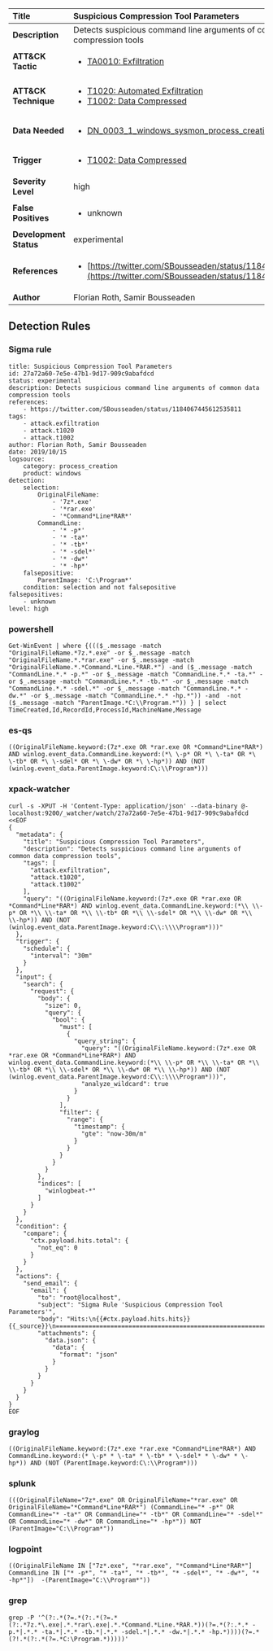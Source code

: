 | Title                    | Suspicious Compression Tool Parameters       |
|:-------------------------|:------------------|
| **Description**          | Detects suspicious command line arguments of common data compression tools |
| **ATT&amp;CK Tactic**    |  <ul><li>[TA0010: Exfiltration](https://attack.mitre.org/tactics/TA0010)</li></ul>  |
| **ATT&amp;CK Technique** | <ul><li>[T1020: Automated Exfiltration](https://attack.mitre.org/techniques/T1020)</li><li>[T1002: Data Compressed](https://attack.mitre.org/techniques/T1002)</li></ul>  |
| **Data Needed**          | <ul><li>[DN_0003_1_windows_sysmon_process_creation](../Data_Needed/DN_0003_1_windows_sysmon_process_creation.md)</li></ul>  |
| **Trigger**              | <ul><li>[T1002: Data Compressed](../Triggers/T1002.md)</li></ul>  |
| **Severity Level**       | high |
| **False Positives**      | <ul><li>unknown</li></ul>  |
| **Development Status**   | experimental |
| **References**           | <ul><li>[https://twitter.com/SBousseaden/status/1184067445612535811](https://twitter.com/SBousseaden/status/1184067445612535811)</li></ul>  |
| **Author**               | Florian Roth, Samir Bousseaden |


## Detection Rules

### Sigma rule

```
title: Suspicious Compression Tool Parameters
id: 27a72a60-7e5e-47b1-9d17-909c9abafdcd
status: experimental
description: Detects suspicious command line arguments of common data compression tools
references:
    - https://twitter.com/SBousseaden/status/1184067445612535811
tags:
    - attack.exfiltration
    - attack.t1020
    - attack.t1002
author: Florian Roth, Samir Bousseaden
date: 2019/10/15
logsource:
    category: process_creation
    product: windows
detection:
    selection:
        OriginalFileName:
            - '7z*.exe'
            - '*rar.exe'
            - '*Command*Line*RAR*'
        CommandLine:
            - '* -p*'
            - '* -ta*'
            - '* -tb*'
            - '* -sdel*'
            - '* -dw*'
            - '* -hp*'
    falsepositive:
        ParentImage: 'C:\Program*'
    condition: selection and not falsepositive
falsepositives:
    - unknown
level: high

```





### powershell
    
```
Get-WinEvent | where {((($_.message -match "OriginalFileName.*7z.*.exe" -or $_.message -match "OriginalFileName.*.*rar.exe" -or $_.message -match "OriginalFileName.*.*Command.*Line.*RAR.*") -and ($_.message -match "CommandLine.*.* -p.*" -or $_.message -match "CommandLine.*.* -ta.*" -or $_.message -match "CommandLine.*.* -tb.*" -or $_.message -match "CommandLine.*.* -sdel.*" -or $_.message -match "CommandLine.*.* -dw.*" -or $_.message -match "CommandLine.*.* -hp.*")) -and  -not ($_.message -match "ParentImage.*C:\\Program.*")) } | select TimeCreated,Id,RecordId,ProcessId,MachineName,Message
```


### es-qs
    
```
((OriginalFileName.keyword:(7z*.exe OR *rar.exe OR *Command*Line*RAR*) AND winlog.event_data.CommandLine.keyword:(*\ \-p* OR *\ \-ta* OR *\ \-tb* OR *\ \-sdel* OR *\ \-dw* OR *\ \-hp*)) AND (NOT (winlog.event_data.ParentImage.keyword:C\:\\Program*)))
```


### xpack-watcher
    
```
curl -s -XPUT -H 'Content-Type: application/json' --data-binary @- localhost:9200/_watcher/watch/27a72a60-7e5e-47b1-9d17-909c9abafdcd <<EOF
{
  "metadata": {
    "title": "Suspicious Compression Tool Parameters",
    "description": "Detects suspicious command line arguments of common data compression tools",
    "tags": [
      "attack.exfiltration",
      "attack.t1020",
      "attack.t1002"
    ],
    "query": "((OriginalFileName.keyword:(7z*.exe OR *rar.exe OR *Command*Line*RAR*) AND winlog.event_data.CommandLine.keyword:(*\\ \\-p* OR *\\ \\-ta* OR *\\ \\-tb* OR *\\ \\-sdel* OR *\\ \\-dw* OR *\\ \\-hp*)) AND (NOT (winlog.event_data.ParentImage.keyword:C\\:\\\\Program*)))"
  },
  "trigger": {
    "schedule": {
      "interval": "30m"
    }
  },
  "input": {
    "search": {
      "request": {
        "body": {
          "size": 0,
          "query": {
            "bool": {
              "must": [
                {
                  "query_string": {
                    "query": "((OriginalFileName.keyword:(7z*.exe OR *rar.exe OR *Command*Line*RAR*) AND winlog.event_data.CommandLine.keyword:(*\\ \\-p* OR *\\ \\-ta* OR *\\ \\-tb* OR *\\ \\-sdel* OR *\\ \\-dw* OR *\\ \\-hp*)) AND (NOT (winlog.event_data.ParentImage.keyword:C\\:\\\\Program*)))",
                    "analyze_wildcard": true
                  }
                }
              ],
              "filter": {
                "range": {
                  "timestamp": {
                    "gte": "now-30m/m"
                  }
                }
              }
            }
          }
        },
        "indices": [
          "winlogbeat-*"
        ]
      }
    }
  },
  "condition": {
    "compare": {
      "ctx.payload.hits.total": {
        "not_eq": 0
      }
    }
  },
  "actions": {
    "send_email": {
      "email": {
        "to": "root@localhost",
        "subject": "Sigma Rule 'Suspicious Compression Tool Parameters'",
        "body": "Hits:\n{{#ctx.payload.hits.hits}}{{_source}}\n================================================================================\n{{/ctx.payload.hits.hits}}",
        "attachments": {
          "data.json": {
            "data": {
              "format": "json"
            }
          }
        }
      }
    }
  }
}
EOF

```


### graylog
    
```
((OriginalFileName.keyword:(7z*.exe *rar.exe *Command*Line*RAR*) AND CommandLine.keyword:(* \-p* * \-ta* * \-tb* * \-sdel* * \-dw* * \-hp*)) AND (NOT (ParentImage.keyword:C\:\\Program*)))
```


### splunk
    
```
(((OriginalFileName="7z*.exe" OR OriginalFileName="*rar.exe" OR OriginalFileName="*Command*Line*RAR*") (CommandLine="* -p*" OR CommandLine="* -ta*" OR CommandLine="* -tb*" OR CommandLine="* -sdel*" OR CommandLine="* -dw*" OR CommandLine="* -hp*")) NOT (ParentImage="C:\\Program*"))
```


### logpoint
    
```
((OriginalFileName IN ["7z*.exe", "*rar.exe", "*Command*Line*RAR*"] CommandLine IN ["* -p*", "* -ta*", "* -tb*", "* -sdel*", "* -dw*", "* -hp*"])  -(ParentImage="C:\\Program*"))
```


### grep
    
```
grep -P '^(?:.*(?=.*(?:.*(?=.*(?:.*7z.*\.exe|.*.*rar\.exe|.*.*Command.*Line.*RAR.*))(?=.*(?:.*.* -p.*|.*.* -ta.*|.*.* -tb.*|.*.* -sdel.*|.*.* -dw.*|.*.* -hp.*))))(?=.*(?!.*(?:.*(?=.*C:\Program.*)))))'
```



